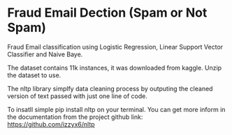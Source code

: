 # Fraud Email Dection (Spam or Not Spam)

Fraud Email classification using Logistic Regression, Linear Support Vector Classifier and Naive Baye.

The dataset contains 11k instances, it was downloaded from kaggle. Unzip the dataset to use.


The nltp library simplfy data cleaning process by outputing the cleaned version of text passed with just one line of code.

To insatll simple pip install nltp on your terminal. You can get more inform in the documentation
from the project github link: https://github.com/izzyx6/nltp